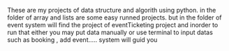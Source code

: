 These are my projects of data structure and algorith using python. in the folder of array and lists are some easy runned projects. but in the folder of event system will find the project of eventTicketing project and inorder to run that either you may put data manually or use terminal to input datas such as booking , add event..... system will guid you 
